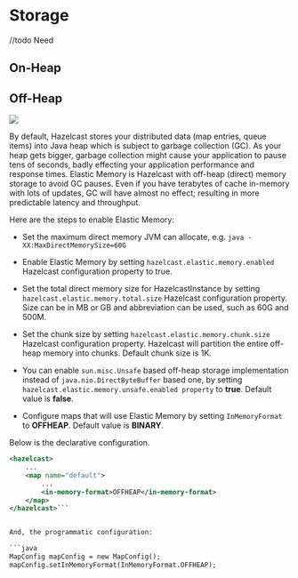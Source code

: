 
# Storage

//todo Need

## On-Heap


## Off-Heap

![](images/enterprise-onlycopy.jpg)


By default, Hazelcast stores your distributed data (map entries, queue items) into Java heap which is subject to garbage collection (GC). As your heap gets bigger, garbage collection might cause your application to pause tens of seconds, badly effecting your application performance and response times. Elastic Memory is Hazelcast with off-heap (direct) memory storage to avoid GC pauses. Even if you have terabytes of cache in-memory with lots of updates, GC will have almost no effect; resulting in more predictable latency and throughput.

Here are the steps to enable Elastic Memory:

- Set the maximum direct memory JVM can allocate, e.g. `java -XX:MaxDirectMemorySize=60G`

- Enable Elastic Memory by setting `hazelcast.elastic.memory.enabled` Hazelcast configuration property to true.

- Set the total direct memory size for HazelcastInstance by setting `hazelcast.elastic.memory.total.size` Hazelcast configuration property. Size can be in MB or GB and abbreviation can be used, such as 60G and 500M.

- Set the chunk size by setting `hazelcast.elastic.memory.chunk.size` Hazelcast configuration property. Hazelcast will partition the entire off-heap memory into chunks. Default chunk size is 1K.

- You can enable `sun.misc.Unsafe` based off-heap storage implementation instead of `java.nio.DirectByteBuffer` based one, by setting `hazelcast.elastic.memory.unsafe.enabled property` to **true**. Default value is **false**.

- Configure maps that will use Elastic Memory by setting `InMemoryFormat` to **OFFHEAP**. Default value is **BINARY**.

Below is the declarative configuration.

```xml
<hazelcast>
    ...
    <map name="default">
        ...
        <in-memory-format>OFFHEAP</in-memory-format>
    </map>
</hazelcast>```


And, the programmatic configuration:

```java
MapConfig mapConfig = new MapConfig();
mapConfig.setInMemoryFormat(InMemoryFormat.OFFHEAP);
```

<br> </br>

